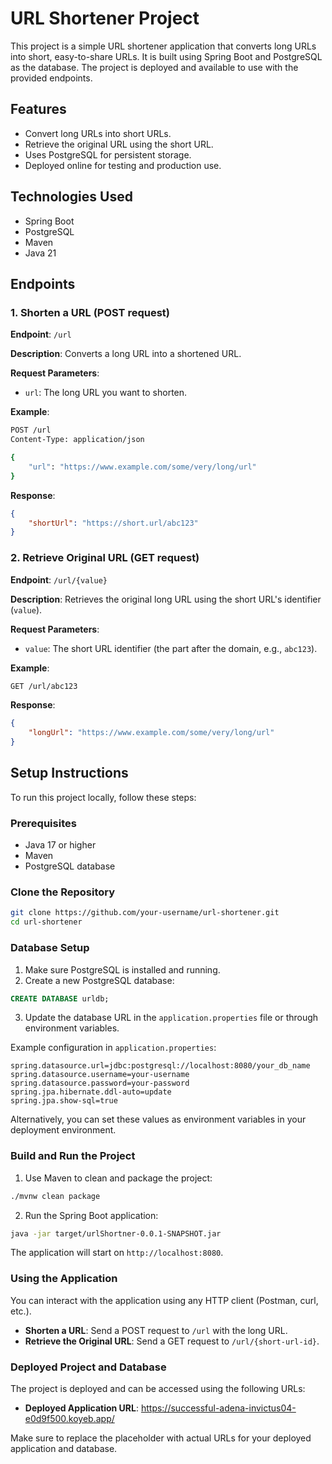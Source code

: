 # URL Shortener Project

This project is a simple URL shortener application that converts long URLs into short, easy-to-share URLs. It is built using Spring Boot and PostgreSQL as the database. The project is deployed and available to use with the provided endpoints.

## Features

- Convert long URLs into short URLs.
- Retrieve the original URL using the short URL.
- Uses PostgreSQL for persistent storage.
- Deployed online for testing and production use.

## Technologies Used

- Spring Boot
- PostgreSQL
- Maven
- Java 21

## Endpoints

### 1. Shorten a URL (POST request)

**Endpoint**: `/url`

**Description**: Converts a long URL into a shortened URL.

**Request Parameters**:
- `url`: The long URL you want to shorten.

**Example**:

```bash
POST /url
Content-Type: application/json

{
    "url": "https://www.example.com/some/very/long/url"
}
```

**Response**:

```json
{
    "shortUrl": "https://short.url/abc123"
}
```

### 2. Retrieve Original URL (GET request)

**Endpoint**: `/url/{value}`

**Description**: Retrieves the original long URL using the short URL's identifier (`value`).

**Request Parameters**:
- `value`: The short URL identifier (the part after the domain, e.g., `abc123`).

**Example**:

```bash
GET /url/abc123
```

**Response**:

```json
{
    "longUrl": "https://www.example.com/some/very/long/url"
}
```

## Setup Instructions

To run this project locally, follow these steps:

### Prerequisites

- Java 17 or higher
- Maven
- PostgreSQL database

### Clone the Repository

```bash
git clone https://github.com/your-username/url-shortener.git
cd url-shortener
```

### Database Setup

1. Make sure PostgreSQL is installed and running.
2. Create a new PostgreSQL database:

```sql
CREATE DATABASE urldb;
```

3. Update the database URL in the `application.properties` file or through environment variables.

Example configuration in `application.properties`:

```properties
spring.datasource.url=jdbc:postgresql://localhost:8080/your_db_name
spring.datasource.username=your-username
spring.datasource.password=your-password
spring.jpa.hibernate.ddl-auto=update
spring.jpa.show-sql=true

```

Alternatively, you can set these values as environment variables in your deployment environment.

### Build and Run the Project

1. Use Maven to clean and package the project:

```bash
./mvnw clean package
```

2. Run the Spring Boot application:

```bash
java -jar target/urlShortner-0.0.1-SNAPSHOT.jar
```

The application will start on `http://localhost:8080`.

### Using the Application

You can interact with the application using any HTTP client (Postman, curl, etc.).

- **Shorten a URL**: Send a POST request to `/url` with the long URL.
- **Retrieve the Original URL**: Send a GET request to `/url/{short-url-id}`.

### Deployed Project and Database

The project is deployed and can be accessed using the following URLs:

- **Deployed Application URL**: https://successful-adena-invictus04-e0d9f500.koyeb.app/

Make sure to replace the placeholder with actual URLs for your deployed application and database.

